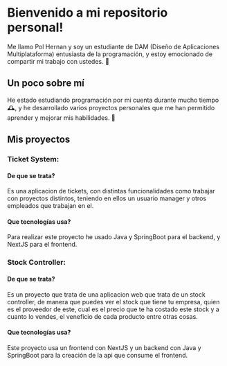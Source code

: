 # Bienvenido a mi repositorio personal!
Me llamo Pol Hernan y soy un estudiante de DAM (Diseño de Aplicaciones Multiplataforma) entusiasta de la programación, y estoy emocionado de compartir mi trabajo con ustedes. 🤩

## Un poco sobre mí
He estado estudiando programación por mi cuenta durante mucho tiempo 🕰️, y he desarrollado varios proyectos personales que me han permitido aprender y mejorar mis habilidades. 💪

## Mis proyectos

### Ticket System: 

#### De que se trata?
Es una aplicacion de tickets, con distintas funcionalidades como trabajar con proyectos distintos, teniendo en ellos un usuario manager y otros empleados que trabajan en el.
#### Que tecnologías usa?
Para realizar este proyecto he usado Java y SpringBoot para el backend, y NextJS para el frontend.

### Stock Controller:

#### De que se trata?
Es un proyecto que trata de una aplicacion web que trata de un stock controller, de manera que puedes ver el stock que tiene tu empresa, quien es el proveedor de este, cual es el precio que te ha costado este stock y a cuanto lo vendes, el veneficio de cada producto entre otras cosas.

#### Que tecnologías usa?
Este proyecto usa un frontend con NextJS y un backend con Java y SpringBoot para la creación de la api que consume el frontend.
